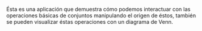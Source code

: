 Ésta es una aplicación que demuestra cómo podemos interactuar con las operaciones básicas de conjuntos manipulando el origen de éstos, también se pueden visualizar éstas operaciones con un diagrama de Venn.
